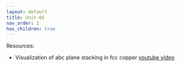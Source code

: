 ```yaml
---
layout: default
title: Unit-01
nav_order: 2
has_children: true
---
```


Resources:

-	Visualization of abc plane stacking in fcc copper [youtube video](https://www.youtube.com/watch?v=anBOxrbTDrI)
